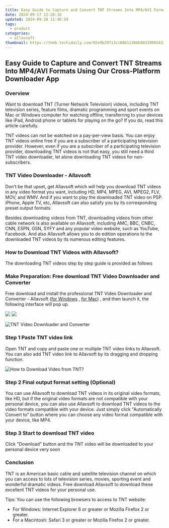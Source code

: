 ```yaml
---
title: Easy Guide to Capture and Convert TNT Streams Into MP4/AVI Formats Using Our Cross-Platform Downloader App
date: 2024-09-17 12:28:16
updated: 2024-09-20 11:46:59
tags:
  - product
categories:
  - allavsoft
thumbnail: https://thmb.techidaily.com/92e9b29713cc88b11300b903399854331375d2de8a951965b47ae1bc4c0fa3c6.jpg
---
```


## Easy Guide to Capture and Convert TNT Streams Into MP4/AVI Formats Using Our Cross-Platform Downloader App

### Overview

Want to download TNT (Turner Network Television) videos, including TNT television series, feature films, dramatic programming and sport events on Mac or Windows computer for watching offline, transferring to your devices like iPad, Android phone or tablets for playing on the go? If you do, read this article carefully.

TNT videos can not be watched on a pay-per-view basis. You can enjoy TNT videos online free if you are a subscriber of a participating television provider. However, even if you are a subscriber of a participating television provider, downloading TNT videos is not that easy, you still need a third TNT video downloader, let alone downloading TNT videos for non-subscribers.

### TNT Video Downloader - Allavsoft

Don't be that upset, get Allavsoft which will help you download TNT videos in any video format you want, including HD, MP4, MPEG, AVI, MPEG2, FLV, MOV, and WMV. And if you want to play the downloaded TNT video on PSP. iPhone, Apple TV, etc, Allavsoft can also satisfy you by its corresponding preset output formats.

Besides downloading videos from TNT, downloading videos from other cable network is also available on Allavsoft, including AMC, BBC, CNBC, CNN, ESPN, GSN, SYFY and any popular video website, such as YouTube, Facebook. And also Allavsoft allows you to do edition operations to the downloaded TNT videos by its numerous editing features.

### How to Download TNT Videos with Allavsoft?

The downloading TNT videos step by step guide is provided as follows

### Make Preparation: Free download TNT Video Downloader and Converter

Free download and install the professional TNT Video Downloader and Converter - Allavsoft ([for Windows](https://tools.techidaily.com/allavsoft/products/) , [for Mac](https://tools.techidaily.com/allavsoft/products/)) , and then launch it, the following interface will pop up.

[![](https://www.allavsoft.com/how-to/../images/how-to/free-download-win.jpg)](https://tools.techidaily.com/allavsoft/products/) [![](https://www.allavsoft.com/how-to/../images/how-to/free-download-mac.jpg)](https://tools.techidaily.com/allavsoft/products/)

![TNT Video Downloader and Converter](https://www.allavsoft.com/how-to/../images/allavsoft/screen-shot-600.jpg)

### Step 1 Paste TNT video link

Open TNT and copy and paste one or multiple TNT video links to Allavsoft. You can also add TNT video link to Allavsoft by its dragging and dropping function.

![How to Download Video from TNT?](https://www.allavsoft.com/how-to/../images/how-to/download-rtmp-video/download-rtmp-video.jpg)

### Step 2 Final output format setting (Optional)

You can use Allavsoft to download TNT videos in its original video formats, like HD, but if the original video formats are not compatible with your personal device, you can also use Allavsoft to download TNT videos to the video formats compatible with your device. Just simply click "Automatically Convert to" button where you can choose any video format compatible with your device, like MP4.

### Step 3 Start to download TNT video

Click "Download" button and the TNT video will be downloaded to your personal device very soon

### Conclusion

TNT is an American basic cable and satellite television channel on which you can access to lots of television series, movies, sporting event and wonderful dramatic videos. Free download Allavsoft to download these excellent TNT videos for your personal use.

Tips: You can use the following browsers to access to TNT website:

* For Windows: Internet Explorer 6 or greater or Mozilla Firefox 2 or greater.
* For a Macintosh: Safari 3 or greater or Mozilla Firefox 2 or greater.

<ins class="adsbygoogle"
     style="display:block"
     data-ad-format="autorelaxed"
     data-ad-client="ca-pub-7571918770474297"
     data-ad-slot="1223367746"></ins>



<ins class="adsbygoogle"
     style="display:block"
     data-ad-client="ca-pub-7571918770474297"
     data-ad-slot="8358498916"
     data-ad-format="auto"
     data-full-width-responsive="true"></ins>

